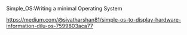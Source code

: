 Simple_OS:Writing a minimal Operating System 

https://medium.com/@sivatharshan81/simple-os-to-display-hardware-information-dilu-os-7599803aca77


